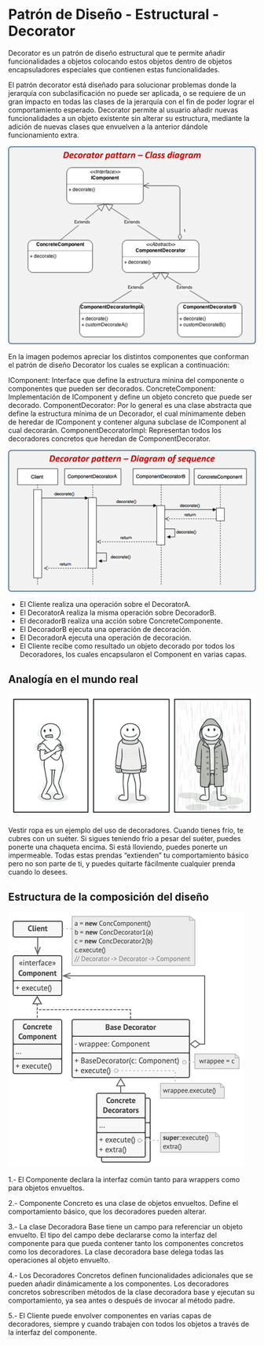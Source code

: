 # Patrón de Diseño - Estructural - Decorator

Decorator es un patrón de diseño estructural que te permite añadir funcionalidades a objetos colocando estos objetos dentro de objetos encapsuladores especiales que contienen estas funcionalidades.

El patrón decorator está diseñado para solucionar problemas donde la jerarquía con subclasificación no puede ser aplicada, o se requiere de un gran impacto en todas las clases de la jerarquía con el fin de poder lograr el comportamiento esperado. Decorator permite al usuario añadir nuevas funcionalidades a un objeto existente sin alterar su estructura, mediante la adición de nuevas clases que envuelven a la anterior dándole funcionamiento extra.

![UML - Patron Builder](https://github.com/VictorHugoAguilar/DesignPattern-Estructural-Decorator/blob/master/img/decorator-diagram.png?raw=true)

En la imagen podemos apreciar los distintos componentes que conforman el patrón de diseño Decorator los cuales se explican a continuación:

IComponent: Interface que define la estructura minina del componente o componentes que pueden ser decorados.
ConcreteComponent: Implementación de IComponent y define un objeto concreto que puede ser decorado.
ComponentDecorator: Por lo general es una clase abstracta que define la estructura mínima de un Decorador, el cual mínimamente deben de heredar de IComponent y contener alguna subclase de IComponent al cual decorarán.
ComponentDecoratorImpl: Representan todos los decoradores concretos que heredan de ComponentDecorator.

![UML - Patron Builder](https://github.com/VictorHugoAguilar/DesignPattern-Estructural-Decorator/blob/master/img/decorator-sequence.png?raw=true)

* El Cliente realiza una operación sobre el DecoratorA.
* El DecoratorA realiza la misma operación sobre DecoradorB.
* El decoradorB realiza una acción sobre ConcreteComponente.
* El DecoradorB ejecuta una operación de decoración.
* El DecoradorA ejecuta una operación de decoración.
* El Cliente recibe como resultado un objeto decorado por todos los Decoradores, los cuales encapsularon el Component en varias capas.

## Analogía en el mundo real

![UML - Patron Builder](https://github.com/VictorHugoAguilar/DesignPattern-Estructural-Decorator/blob/master/img/decorator-comic-1.png?raw=true)

Vestir ropa es un ejemplo del uso de decoradores. Cuando tienes frío, te cubres con un suéter. Si sigues teniendo frío a pesar del suéter, puedes ponerte una chaqueta encima. Si está lloviendo, puedes ponerte un impermeable. Todas estas prendas “extienden” tu comportamiento básico pero no son parte de ti, y puedes quitarte fácilmente cualquier prenda cuando lo desees.

## Estructura de la composición del diseño

![UML - Patron Builder](https://github.com/VictorHugoAguilar/DesignPattern-Estructural-Decorator/blob/master/img/structure.png?raw=true)

1.- El Componente declara la interfaz común tanto para wrappers como para objetos envueltos.

2.- Componente Concreto es una clase de objetos envueltos. Define el comportamiento básico, que los decoradores pueden alterar.

3.- La clase Decoradora Base tiene un campo para referenciar un objeto envuelto. El tipo del campo debe declararse como la interfaz del componente para que pueda contener tanto los componentes concretos como los decoradores. La clase decoradora base delega todas las operaciones al objeto envuelto.

4.- Los Decoradores Concretos definen funcionalidades adicionales que se pueden añadir dinámicamente a los componentes. Los decoradores concretos sobrescriben métodos de la clase decoradora base y ejecutan su comportamiento, ya sea antes o después de invocar al método padre.

5.- El Cliente puede envolver componentes en varias capas de decoradores, siempre y cuando trabajen con todos los objetos a través de la interfaz del componente.
